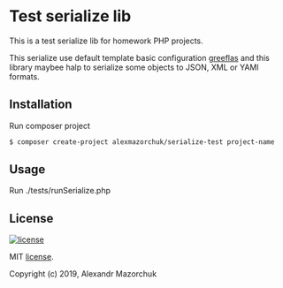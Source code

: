 Test serialize lib
==================

This is a test serialize lib for homework PHP projects. 

This serialize use default template basic configuration [greeflas](https://github.com/greeflas/default-project) and
this library maybee halp to serialize some objects to JSON, XML or YAMl formats.


Installation
------------

Run composer project

```bash
$ composer create-project alexmazorchuk/serialize-test project-name
```

Usage
-----

Run ./tests/runSerialize.php


License
-------

[![license](https://img.shields.io/github/license/alexmazorchuk/serialize-test.svg)](LICENSE)

MIT [license](LICENSE).

Copyright (c) 2019, Alexandr Mazorchuk

